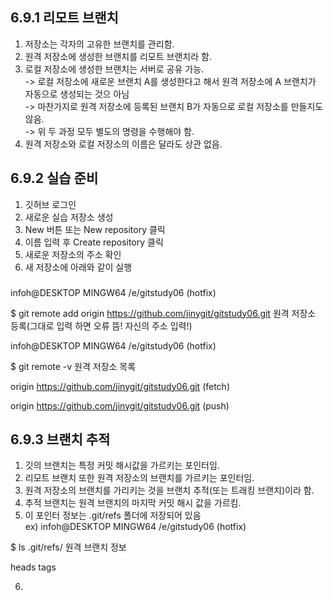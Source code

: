 
## 6.9.1 리모트 브랜치
1. 저장소는 각자의 고유한 브랜치를 관리함.
2. 원격 저장소에 생성한 브랜치를 리모트 브랜치라 함.
3. 로컬 저장소에 생성한 브랜치는 서버로 공유 가능.
<br/> -> 로컬 저장소에 새로운 브랜치 A를 생성한다고 해서 원격 저장소에 A 브랜치가 자동으로 생성되는 것으 아님
<br/> -> 마찬가지로 원격 저장소에 등록된 브랜치 B가 자동으로 로컬 저장소를 만들지도 않음.
<br/> -> 위 두 과정 모두 별도의 명령을 수행해야 함.
4. 원격 저장소와 로컬 저장소의 이름은 달라도 상관 없음. 

####
## 6.9.2 실습 준비
1. 깃허브 로그인
2. 새로운 실습 저장소 생성
3. New 버튼 또는 New repository 클릭
4. 이름 입력 후 Create repository 클릭
5. 새로운 저장소의 주소 확인
6. 새 저장소에 아래와 같이 실행
###
infoh@DESKTOP MINGW64 /e/gitstudy06 (hotfix)


$ git remote add origin https://github.com/jinygit/gitstudy06.git 원격 저장소 등록(그대로 입력 하면 오류 뜸! 자신의 주소 입력!)


infoh@DESKTOP MINGW64 /e/gitstudy06 (hotfix)


$ git remote -v 원격 저장소 목록


origin  https://github.com/jinygit/gitstudy06.git (fetch)


origin  https://github.com/jinygit/gitstudy06.git (push)
####
## 6.9.3 브랜치 추적
1. 깃의 브랜치는 특정 커밋 해시값을 가르키는 포인터임.
2. 리모트 브랜치 또한 원격 저장소의 브랜치를 가르키는 포인터임.
3. 원격 저장소의 브랜치를 가리키는 것을 브랜치 추적(또는 트래킹 브랜치)이라 함.
4. 추적 브랜치는 원격 브랜치의 마지막 커밋 해시 값을 가르킴.
5. 이 포인터 정보는 .git/refs 폴더에 저장되어 있음  
ex) infoh@DESKTOP MINGW64 /e/gitstudy06 (hotfix)


$ ls .git/refs/ 원격 브랜치 정보


heads  tags

6.

